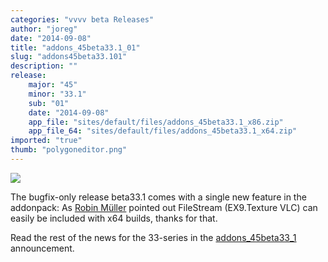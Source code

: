 ```yaml
---
categories: "vvvv beta Releases"
author: "joreg"
date: "2014-09-08"
title: "addons_45beta33.1_01"
slug: "addons45beta33.101"
description: ""
release: 
    major: "45"
    minor: "33.1"
    sub: "01"
    date: "2014-09-08"
    app_file: "sites/default/files/addons_45beta33.1_x86.zip"
    app_file_64: "sites/default/files/addons_45beta33.1_x64.zip"
imported: "true"
thumb: "polygoneditor.png"
---
```



![](polygoneditor.png)

The bugfix-only release beta33.1 comes with a single new feature in the addonpack:
As [Robin Müller](https://github.com/robin-mueller) pointed out FileStream (EX9.Texture VLC) can easily be included with x64 builds, thanks for that. 

Read the rest of the news for the 33-series in the [addons_45beta33_1](/blog/2014/addons45beta331) announcement.

